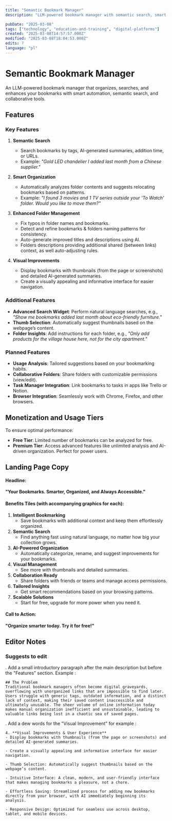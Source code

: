 ```yaml
---
title: "Semantic Bookmark Manager"
description: "LLM-powered bookmark manager with semantic search, smart organization, and enhanced visuals"

pubDate: "2025-03-08"
tags: ["technology", "education-and-training", "digital-platforms"]
created: "2025-03-08T14:57:57.000Z"
modified: "2025-03-08T18:04:53.000Z"
edits: 7
language: "pl"
---
```


# Semantic Bookmark Manager

An LLM-powered bookmark manager that organizes, searches, and enhances your bookmarks with smart automation, semantic search, and collaborative tools.

## Features

### Key Features

1. **Semantic Search**
    - Search bookmarks by tags, AI-generated summaries, addition time, or URLs.
    - Example: _"Gold LED chandelier I added last month from a Chinese supplier."_

2. **Smart Organization**
    - Automatically analyzes folder contents and suggests relocating bookmarks based on patterns.
    - Example: _"I found 3 movies and 1 TV series outside your 'To Watch' folder. Would you like to move them?"_

3. **Enhanced Folder Management**
    - Fix typos in folder names and bookmarks.
    - Detect and refine bookmarks & folders naming patterns for consistency.
    - Auto-generate improved titles and descriptions using AI.
    - Folders descriptions providing additional shared (between links) context, as well auto-adjusting rules.

4. **Visual Improvements**
    - Display bookmarks with thumbnails (from the page or screenshots) and detailed AI-generated summaries.
    - Create a visually appealing and informative interface for easier navigation.

### Additional Features

- **Advanced Search Widget**: Perform natural language searches, e.g., _"Show me bookmarks added last month about eco-friendly furniture."_
- **Thumb Selection**: Automatically suggest thumbnails based on the webpage’s content.
- **Folder Insights**: Add instructions for each folder, e.g., _"Only add products for the village house here, not for the city apartment."_

### Planned Features

- **Usage Analysis**: Tailored suggestions based on your bookmarking habits.
- **Collaborative Folders**: Share folders with customizable permissions (view/edit).
- **Task Manager Integration**: Link bookmarks to tasks in apps like Trello or Notion.
- **Browser Integration**: Seamlessly work with Chrome, Firefox, and other browsers.

## Monetization and Usage Tiers

To ensure optimal performance:

- **Free Tier**: Limited number of bookmarks can be analyzed for free.
- **Premium Tier**: Access advanced features like unlimited analysis and AI-driven organization. Perfect for power users.

## Landing Page Copy

#### Headline:

**"Your Bookmarks. Smarter, Organized, and Always Accessible."**

#### Benefits Tiles (with accompanying graphics for each):

1. **Intelligent Bookmarking**
    - Save bookmarks with additional context and keep them effortlessly organized.
3. **Semantic Search**
    - Find anything fast using natural language, no matter how big your collection grows.
4. **AI-Powered Organization**
    - Automatically categorize, rename, and suggest improvements for your bookmarks.
5. **Visual Management**
    - See more with thumbnails and detailed summaries.
6. **Collaboration Ready**
    - Share folders with friends or teams and manage access permissions.
7. **Tailored Insights**
    - Get smart recommendations based on your browsing patterns.
8. **Scalable Solutions**
    - Start for free, upgrade for more power when you need it.

#### Call to Action:

**"Organize smarter today. Try it for free!"**

## Editor Notes

### Suggests to edit
. Add a small introductory paragraph after the main description but before the "Features" section. Example : 

```
## The Problem
Traditional bookmark managers often become digital graveyards, overflowing with unorganized links that are impossible to find later. Users struggle with generic tags, outdated information, and a distinct lack of context, making their saved content inaccessible and ultimately unusable. The sheer volume of online information today makes manual organization inefficient and unsustainable, leading to valuable links being lost in a chaotic sea of saved pages.
```

. Add a dew words for the "Visual Improvement" for example : 

```
4. **Visual Improvements & User Experience** 
- Display bookmarks with thumbnails (from the page or screenshots) and detailed AI-generated summaries.

- Create a visually appealing and informative interface for easier navigation.

- Thumb Selection: Automatically suggest thumbnails based on the webpage’s content.

- Intuitive Interface: A clean, modern, and user-friendly interface that makes managing bookmarks a pleasure, not a chore.

- Effortless Saving: Streamlined process for adding new bookmarks directly from your browser, with AI immediately beginning its analysis.

- Responsive Design: Optimized for seamless use across desktop, tablet, and mobile devices.
```

